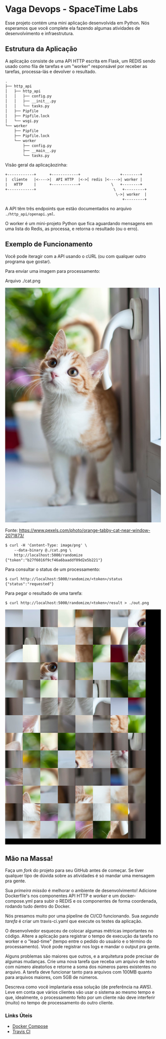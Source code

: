 # Vaga Devops - SpaceTime Labs

Esse projeto contém uma mini aplicação desenvolvida em Python. Nós
esperamos que você complete ela fazendo algumas atividades de
desenvolvimento e infraestrutura.

## Estrutura da Aplicação

A aplicação consiste de uma API HTTP escrita em Flask, um
REDIS sendo usado como fila de tarefas e um "worker" responsável
por receber as tarefas, processa-lás e devolver o resultado.

```
.
├── http_api
│   ├── http_api
│   │   ├── config.py
│   │   ├── __init__.py
│   │   └── tasks.py
│   ├── Pipfile
│   ├── Pipfile.lock
│   └── wsgi.py
└── worker
    ├── Pipfile
    ├── Pipfile.lock
    └── worker
        ├── config.py
        ├── __main__.py
        └── tasks.py
```

Visão geral da aplicaçãozinha:

```
+------------+      +------------+                  +--------+
|  cliente   |<---->|  API HTTP  |<->[ redis ]<---->| worker |
|   HTTP     |      +------------+              \   +--------+
+------------+                                   \   +---------+
                                                  \->| worker  |
                                                     +---------+
```

A API têm três endpoints que estão documentados no arquivo `./http_api/openapi.yml`.

O worker é um mini-projeto Python que fica aguardando mensagens
em uma lista do Redis, as processa, e retorna o resultado (ou o erro).

## Exemplo de Funcionamento

Você pode iteragir com a API usando o cURL (ou com qualquer outro
programa que gostar).

Para enviar uma imagem para processamento:

Arquivo ./cat.png

![Gato](./cat.png)

Fonte: https://www.pexels.com/photo/orange-tabby-cat-near-window-2071873/

```shell
$ curl -H 'Content-Type: image/png' \
    --data-binary @./cat.png \
    http://localhost:5000/randomize
{"token":"b27f6016f9cf46a6baaddf09d2e5b221"}
```

Para consultar o status de um processamento:

```shell
$ curl http://localhost:5000/randomize/<token>/status
{"status":"requested"}
```

Para pegar o resultado de uma tarefa:

```shell
$ curl http://localhost:5000/randomize/<token>/result > ./out.png
```

![Gato Aleatório](./out.png)

## Mão na Massa!

Faça um _fork_ do projeto para seu GitHub antes de começar. Se tiver
qualquer tipo de dúvida sobre as atividades é só mandar uma mensagem pra
gente.

Sua _primeira missão_ é melhorar o ambiente de desenvolvimento! Adicione
Dockerfile's nos componentes API HTTP e _worker_ e um docker-compose.yml
para subir o REDIS e os componentes de forma coordenada, rodando
tudo dentro do Docker.

Nós presamos muito por uma pipeline de CI/CD funcionando. Sua _segunda
tarefa_ é criar um travis-ci.yaml que execute os testes da aplicação.

O desenvolvedor esqueceu de colocar algumas métricas importantes no
código. Altere a aplicação para registrar o tempo de execução da tarefa
no worker e o "lead-time" (tempo entre o pedido do usuário e o término do
processamento). Você pode registrar nos logs e mandar o output pra gente.

Alguns problemas são maiores que outros, e a arquitetura pode precisar
de algumas mudanças. Crie uma nova tarefa que receba um arquivo de texto
com número aleatoŕios e retorne a soma dos números pares existentes no arquivo.
A tarefa deve funcionar tanto para arquivos com 100MB quanto para arquivos
maiores, com 5GB de números.

Descreva como você implantaria essa solução (de preferência na AWS). Leve
em conta que vários clientes vão usar o sistema ao mesmo tempo e que,
idealmente, o processamento feito por um cliente não deve interferir (muito)
no tempo de processamento do outro cliente.

### Links Úteis

- [Docker Compose](https://docs.docker.com/compose/)
- [Travis CI](https://travis-ci.com/)
